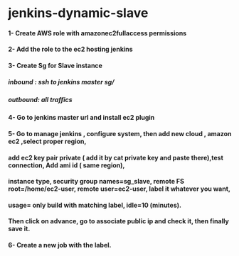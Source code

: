 # jenkins-dynamic-slave
#### 1- Create AWS role with  amazonec2fullaccess permissions
#### 2- Add the role to the ec2 hosting jenkins
#### 3- Create Sg for Slave instance
##### inbound : ssh to jenkins master sg/
##### outbound:  all traffics
#### 4- Go to jenkins master url and install ec2 plugin
#### 5- Go to manage jenkins , configure system, then add new cloud , amazon ec2 ,select proper region,  
#### add ec2 key pair private ( add it by cat private key and paste there),test connection, Add ami id ( same region),   
#### instance type, security group names=sg_slave, remote FS root=/home/ec2-user, remote user=ec2-user, label it whatever you want, 
#### usage= only build with matching label, idle=10 (minutes).
####  Then click on advance, go to associate public ip and check it, then finally save it.
#### 6- Create a new job with the label.
